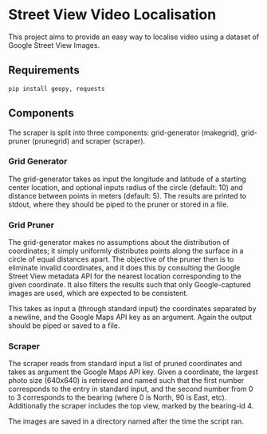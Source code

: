 # Street View Video Localisation

This project aims to provide an easy way to localise video using a dataset of Google Street View Images.

## Requirements

`pip install geopy, requests`

## Components

The scraper is split into three components: grid-generator (makegrid), grid-pruner (prunegrid) and scraper (scraper).

### Grid Generator

The grid-generator takes as input the longitude and latitude of a starting center location, and optional inputs radius of the circle (default: 10) and distance between points in meters (default: 5). The results are printed to stdout, where they should be piped to the pruner or stored in a file.

### Grid Pruner

The grid-generator makes no assumptions about the distribution of coordinates; it simply uniformly distributes points along the surface in a circle of equal distances apart. The objective of the pruner then is to eliminate invalid coordinates, and it does this by consulting the Google Street View metadata API for the nearest location corresponding to the given coordinate. It also filters the results such that only Google-captured images are used, which are expected to be consistent.

This takes as input a (through standard input) the coordinates separated by a newline, and the Google Maps API key as an argument. Again the output should be piped or saved to a file.

### Scraper

The scraper reads from standard input a list of pruned coordinates and takes as argument the Google Maps API key. Given a coordinate, the largest photo size (640x640) is retrieved and named such that the first number corresponds to the entry in standard input, and the second number from 0 to 3 corresponds to the bearing (where 0 is North, 90 is East, etc). Additionally the scraper includes the top view, marked by the bearing-id 4.

The images are saved in a directory named after the time the script ran.




